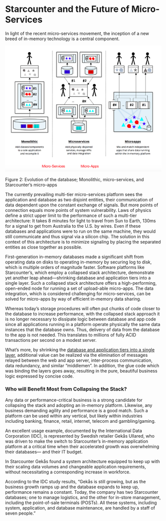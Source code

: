 # Starcounter and the Future of Micro-Services

In light of the recent micro-services movement, the inception of a new breed of in-memory technology is a central component.

![starcounter-microservices](/assets/starcounter_microservices.png)

Figure 2: Evolution of the database; Monolithic, micro-services, and Starcounter’s micro-apps

The currently prevailing multi-tier micro-services platform sees the application and database as two disjoint entities, their communication of data dependent upon the constant exchange of signals. But more points of connection equals more points of system vulnerability. Laws of physics define a strict upper limit to the performance of such a multi-tier architecture: It takes 8 minutes for light to travel from Sun to Earth, 130ms for a signal to get from Australia to the U.S. by wires. Even if these databases and applications were to run on the same machine, they would still communicate and thus signal via a silicon chip. The solution in this context of this architecture is to minimize signaling by placing the separated entities as close together as possible.

First-generation in-memory databases made a significant shift from operating data on disks to operating in-memory by securing log to disk, which is multiple orders of magnitude faster. Software platforms like Starcounter’s, which employ a collapsed stack architecture, demonstrate yet another leap ahead—shrinking database and application tiers into a single layer. Such a collapsed stack architecture offers a high-performing, open-ended node for running a set of upload-able micro-apps. The data integration, which is considered challenging for micro-services, can be solved for micro-apps by way of efficient in-memory data sharing.

Whereas today’s storage procedures will often put chunks of code closer to the database to increase performance, with the collapsed stack approach it is no longer necessary to dissipate logic between database and app code since all applications running in a platform operate physically the same data instances that the database owns. Thus, delivery of data from the database to the app is not needed. This translates to millions of fully ACID transactions per second on a modest server.

What’s more, by shrinking the <a href="http://starcounter.io/what-is-starcounter/3-database-web-server-integrated/">database and application tiers into a single layer</a>, additional value can be realized via the elimination of messages relayed between the web and app server, inter-process communication, data redundancy, and similar “middlemen”. In addition, the glue code which was binding the layers goes away, resulting in the pure, beautiful business logic expressed by concise code.
<h3>Who will Benefit Most from Collapsing the Stack?</h3>
Any data or performance-critical business is a strong candidate for collapsing the stack and adopting an in-memory platform. Likewise, any business demanding agility and performance is a good match. Such a platform can be used within any vertical, but likely within industries including banking, finance, retail, internet, telecom and gambling/gaming.

An excellent usage example, documented by the International Data Corporation (IDC), is represented by Swedish retailer Gekås Ullared, who was driven to make the switch to Starcounter’s in-memory application platform at a critical time when their accelerated growth was overwhelming their databases— and their IT budget.

In Starcounter Gekås found a system architecture equipped to keep up with their scaling data volumes and changeable application requirements, without necessitating a corresponding increase in workforce.

According to the IDC study results, “Gekås is still growing, but as the business growth ramps up and the database expands to keep up, performance remains a constant. Today, the company has two Starcounter databases; one to manage logistics, and the other for in-store management, including the point-of-sale terminals (POSTs). All these systems, including system, application, and database maintenance, are handled by a staff of seven people.”
